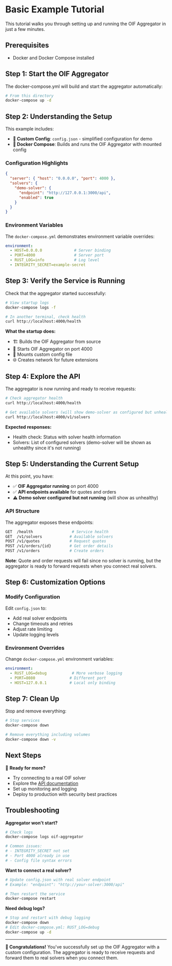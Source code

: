 # Basic Example Tutorial

This tutorial walks you through setting up and running the OIF Aggregator in just a few minutes.

## Prerequisites

- Docker and Docker Compose installed

## Step 1: Start the OIF Aggregator

The docker-compose.yml will build and start the aggregator automatically:

```bash
# From this directory
docker-compose up -d
```

## Step 2: Understanding the Setup

This example includes:

- **🔧 Custom Config**: `config.json` - simplified configuration for demo
- **🐳 Docker Compose**: Builds and runs the OIF Aggregator with mounted config

### Configuration Highlights

```json
{
  "server": { "host": "0.0.0.0", "port": 4000 },
  "solvers": {
    "demo-solver": {
      "endpoint": "http://127.0.0.1:3000/api",
      "enabled": true
    }
  }
}
```

### Environment Variables

The `docker-compose.yml` demonstrates environment variable overrides:

```yaml
environment:
  - HOST=0.0.0.0              # Server binding
  - PORT=4000                 # Server port
  - RUST_LOG=info             # Log level
  - INTEGRITY_SECRET=example-secret
```

## Step 3: Verify the Service is Running

Check that the aggregator started successfully:

```bash
# View startup logs
docker-compose logs -f

# In another terminal, check health
curl http://localhost:4000/health
```

**What the startup does:**
- 🏗️ Builds the OIF Aggregator from source
- 🚀 Starts OIF Aggregator on port 4000
- 📁 Mounts custom config file
- 🌐 Creates network for future extensions

## Step 4: Explore the API

The aggregator is now running and ready to receive requests:

```bash
# Check aggregator health
curl http://localhost:4000/health

# Get available solvers (will show demo-solver as configured but unhealthy)
curl http://localhost:4000/v1/solvers
```

**Expected responses:**
- Health check: Status with solver health information
- Solvers: List of configured solvers (demo-solver will be shown as unhealthy since it's not running)

## Step 5: Understanding the Current Setup

At this point, you have:
- ✅ **OIF Aggregator running** on port 4000
- ✅ **API endpoints available** for quotes and orders  
- ⚠️ **Demo solver configured but not running** (will show as unhealthy)

### API Structure
The aggregator exposes these endpoints:
```bash
GET  /health                 # Service health
GET  /v1/solvers            # Available solvers
POST /v1/quotes             # Request quotes
POST /v1/orders/{id}        # Get order details
POST /v1/orders             # Create orders
```

**Note**: Quote and order requests will fail since no solver is running, but the aggregator is ready to forward requests when you connect real solvers.

## Step 6: Customization Options

### Modify Configuration

Edit `config.json` to:
- Add real solver endpoints
- Change timeouts and retries
- Adjust rate limiting
- Update logging levels

### Environment Overrides

Change `docker-compose.yml` environment variables:
```yaml
environment:
  - RUST_LOG=debug           # More verbose logging
  - PORT=8080               # Different port
  - HOST=127.0.0.1          # Local only binding
```

## Step 7: Clean Up

Stop and remove everything:

```bash
# Stop services
docker-compose down

# Remove everything including volumes
docker-compose down -v
```

## Next Steps

🚀 **Ready for more?**
- Try connecting to a real OIF solver
- Explore the [API documentation](../../docs/)
- Set up monitoring and logging
- Deploy to production with security best practices

## Troubleshooting

**Aggregator won't start?**
```bash
# Check logs
docker-compose logs oif-aggregator

# Common issues:
# - INTEGRITY_SECRET not set
# - Port 4000 already in use
# - Config file syntax errors
```

**Want to connect a real solver?**
```bash
# Update config.json with real solver endpoint
# Example: "endpoint": "http://your-solver:3000/api"

# Then restart the service
docker-compose restart
```

**Need debug logs?**
```bash
# Stop and restart with debug logging
docker-compose down
# Edit docker-compose.yml: RUST_LOG=debug
docker-compose up -d
```

---

**🎉 Congratulations!** You've successfully set up the OIF Aggregator with a custom configuration. The aggregator is ready to receive requests and forward them to real solvers when you connect them.
